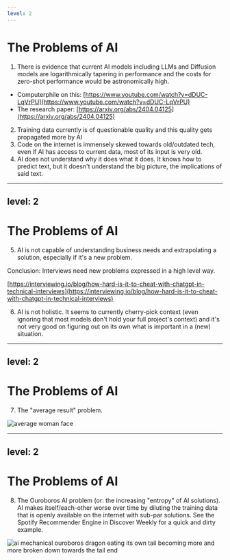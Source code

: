 ```yaml
---
level: 2
---
```


# The Problems of AI

1. There is evidence that current AI models including LLMs and Diffusion models are logarithmically tapering in performance and the costs for zero-shot performance would be astronomically high.
<p>

- Computerphile on this: [https://www.youtube.com/watch?v=dDUC-LqVrPU](https://www.youtube.com/watch?v=dDUC-LqVrPU)
- The research paper: [https://arxiv.org/abs/2404.04125](https://arxiv.org/abs/2404.04125)

</p>

2. Training data currently is of questionable quality and this quality gets propagated more by AI
3. Code on the internet is immensely skewed towards old/outdated tech, even if AI has access to current data, most of its input is very old.
4. AI does not understand why it does what it does. It knows how to predict text, but it doesn't understand the big picture, the implications of said text. 

<!-- 
Point 4: This is how some logic errors slip through and sometimes it introduces redundant or useless code. Another example is that Chat GPT did not understand why it used `display: grid` in one instance or what the benefits of doing that were, it still used way too many HTML elements for what it needed.
 -->

---
level: 2
---

# The Problems of AI

5. AI is not capable of understanding business needs and extrapolating a solution, especially if it's a new problem. 

Conclusion: Interviews need new problems expressed in a high level way.

<!-- 
This is why prompts have to be so long and specific.
-->

<p>

[https://interviewing.io/blog/how-hard-is-it-to-cheat-with-chatgpt-in-technical-interviews](https://interviewing.io/blog/how-hard-is-it-to-cheat-with-chatgpt-in-technical-interviews)

</p>

6. AI is not holistic. It seems to currently cherry-pick context (even ignoring that most models don't hold your full project's context) and it's not very good on figuring out on its own what is important in a (new) situation. 

<!-- 
AI can't figure out what's important, what a change might cause in terms of regressions or how it might affect something else. It's especially obvious in other contexts like for example DMing, if asked to pull essential points out of a document it focuses on some but ignores others especially if they are marked differently but are of same importance. It does the same to code, it will ignore bits and focus on sometimes unnecessary stuff and forget about other parts
-->

---
level: 2
---

# The Problems of AI

7. The "average result" problem.

<img src="/average-face.png" alt="average woman face" class="w-160" />

<!-- 
There was this expreriment at one time where they tried to obtain the average face of women by geographic region. This was done by hand and resulted in objectively pretty pictures but which have a certain "sameyness". AI faces similar problems with code as well. The models kind of average their training input and the output is samey and recurrently faces the same issues and lack of creativity.
 -->

---
level: 2
---

# The Problems of AI

8. The Ouroboros AI problem (or: the increasing "entropy" of AI solutions). AI makes itself/each-other worse over time by diluting the training data that is openly available on the internet with sub-par solutions. See the Spotify Recommender Engine in Discover Weekly for a quick and dirty example.

<img src="/ouroboros.png" alt="ai mechanical ouroboros dragon eating its own tail becoming more and more broken down towards the tail end" class="w-80 m-auto" />

<!-- 
I hope all of you know Spotify's recommender engine and you might have better or worse results with it depending on your mileage. But try to listen to Discover Weekly, an automated playlist specifically generated for you every week based on what you listened to recently. You might be surprised to initially find a lot of good new tracks, and you keep listening to it, week after week. Spotify keeps generating the playlist but the only input it gets is its own generated output. After a while Discover Weekly not only does not get you anything good anymore, it becomes subjectively horrible.

AI is currently generating more and more images and code which make it to the web where other AIs or worse, the original one, pick up this work and use it as training input.
 -->
